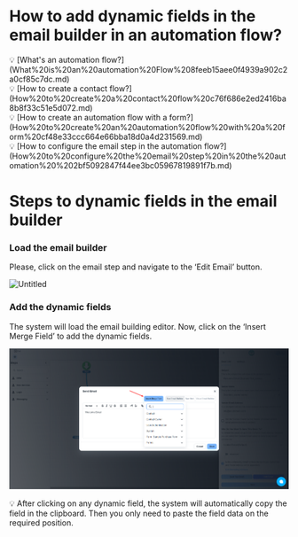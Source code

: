 # How to add dynamic fields in the email builder in an automation flow?

<aside>
💡 [What's an automation flow?](What%20is%20an%20automation%20Flow%208feeb15aee0f4939a902c2a0cf85c7dc.md)

</aside>

<aside>
💡 [How to create a contact flow?](How%20to%20create%20a%20contact%20flow%20c76f686e2ed2416ba8b8f33c51e5d072.md)

</aside>

<aside>
💡 [How to create an automation flow with a form?](How%20to%20create%20an%20automation%20flow%20with%20a%20form%20cf48e33ccc664e66bba18d0a4d231569.md)

</aside>

<aside>
💡 [How to configure the email step in the automation flow?](How%20to%20configure%20the%20email%20step%20in%20the%20automation%20%202bf5092847f44ee3bc05967819891f7b.md)

</aside>

# Steps to dynamic fields in the email builder

### Load the email builder

Please, click on the email step and navigate to the ‘Edit Email’ button.

![Untitled](../IN%20PROCESS%20Product%20FAQ%20Guides%20a986e24138d14caf8156bfe234b2e8fb/How%20to%20send%20notification%20to%20user%20with%20submitted%20fo%208ad23d2bf5b04f8f8fe10896a411ea88/Untitled%201.png)

### Add the dynamic fields

The system will load the email building editor. Now, click on the ‘Insert Merge Field’ to add the dynamic fields.

![Untitled](How%20to%20add%20dynamic%20fields%20in%20the%20email%20builder%20in%20%2014c0b4bb729e491a8dfd890fb4045cd8/Untitled.png)

<aside>
💡 After clicking on any dynamic field, the system will automatically copy the field in the clipboard. Then you only need to paste the field data on the required position.

</aside>